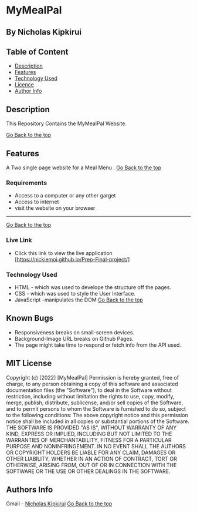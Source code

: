 # MyMealPal
 ## By Nicholas Kipkirui
 ## Table of Content
 - [Description](#description)
 - [Features](#features)
 - [Technology  Used](#technology-Used)
 - [Licence](#licence)
 - [Author Info](#Authors-Info)
 ## Description
 
 <p>This Repository Contains the MyMealPal Website.</p>
 
[Go Back to the top](#MyMealPal)
## Features
A Two single page website for a Meal Menu .
[Go Back to the top](#MyMealPal)
 ###  Requirements
 
 * Access to  a computer or any other garget
 * Access to internet
 * visit the website on your browser
 ****
 [Go Back to the top](#MyMealPal)
 
### Live Link
- Click this link to view the live application [https://nickiemoi.github.io/Prep-Final-project/]
### Technology  Used

* HTML - which was used to develope the structure off the pages.
* CSS - which was used to style the User Interface.
* JavaScript -manipulates the DOM
[Go Back to the top](#MyMealPal)
## Known Bugs
* Responsiveness breaks on small-screen devices.
* Background-Image URL breaks on Github Pages.
* The page might take time to respond or fetch info from the API used.
## MIT License
Copyright (c) [2022] [MyMealPal] 
Permission is hereby granted, free of charge, to any person obtaining a copy
of this software and associated documentation files (the "Software"), to deal
in the Software without restriction, including without limitation the rights
to use, copy, modify, merge, publish, distribute, sublicense, and/or sell
copies of the Software, and to permit persons to whom the Software is
furnished to do so, subject to the following conditions:
The above copyright notice and this permission notice shall be included in all
copies or substantial portions of the Software.
THE SOFTWARE IS PROVIDED "AS IS", WITHOUT WARRANTY OF ANY KIND, EXPRESS OR
IMPLIED, INCLUDING BUT NOT LIMITED TO THE WARRANTIES OF MERCHANTABILITY,
FITNESS FOR A PARTICULAR PURPOSE AND NONINFRINGEMENT. IN NO EVENT SHALL THE
AUTHORS OR COPYRIGHT HOLDERS BE LIABLE FOR ANY CLAIM, DAMAGES OR OTHER
LIABILITY, WHETHER IN AN ACTION OF CONTRACT, TORT OR OTHERWISE, ARISING FROM,
OUT OF OR IN CONNECTION WITH THE SOFTWARE OR THE USE OR OTHER DEALINGS IN THE
SOFTWARE.
## Authors Info
Gmail -
        [Nicholas Kipkirui](nicholas.kipkirui@student.moringaschool.com)
[Go Back to the top](#MyMealPal)